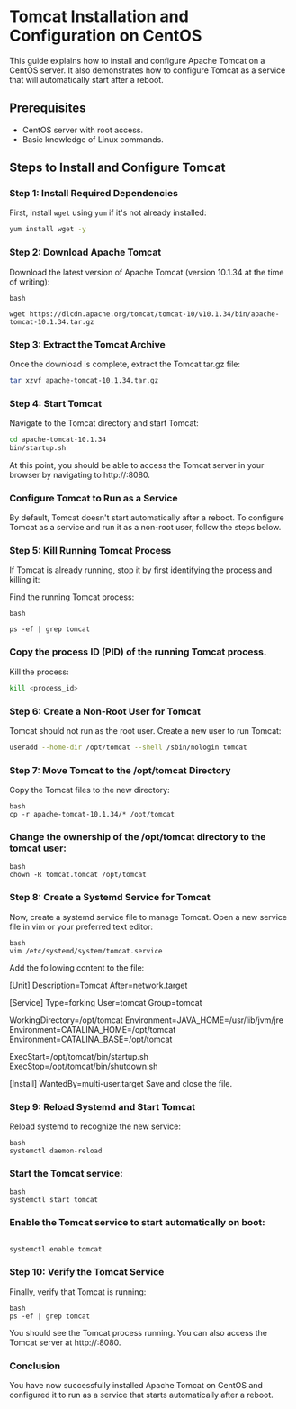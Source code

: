# Tomcat Installation and Configuration on CentOS

This guide explains how to install and configure Apache Tomcat on a CentOS server. It also demonstrates how to configure Tomcat as a service that will automatically start after a reboot.

## Prerequisites

- CentOS server with root access.
- Basic knowledge of Linux commands.

## Steps to Install and Configure Tomcat

### Step 1: Install Required Dependencies

First, install `wget` using `yum` if it's not already installed:

```bash
yum install wget -y
```
### Step 2: Download Apache Tomcat
Download the latest version of Apache Tomcat (version 10.1.34 at the time of writing):
```
bash

wget https://dlcdn.apache.org/tomcat/tomcat-10/v10.1.34/bin/apache-tomcat-10.1.34.tar.gz
```

### Step 3: Extract the Tomcat Archive
Once the download is complete, extract the Tomcat tar.gz file:
```bash
tar xzvf apache-tomcat-10.1.34.tar.gz
```
### Step 4: Start Tomcat
Navigate to the Tomcat directory and start Tomcat:

```bash
cd apache-tomcat-10.1.34
bin/startup.sh
```

At this point, you should be able to access the Tomcat server in your browser by navigating to http://<your-server-ip>:8080.

### Configure Tomcat to Run as a Service
By default, Tomcat doesn't start automatically after a reboot. To configure Tomcat as a service and run it as a non-root user, follow the steps below.

### Step 5: Kill Running Tomcat Process
If Tomcat is already running, stop it by first identifying the process and killing it:

Find the running Tomcat process:
```
bash

ps -ef | grep tomcat
```

### Copy the process ID (PID) of the running Tomcat process.

Kill the process:

```bash
kill <process_id>
```
### Step 6: Create a Non-Root User for Tomcat
Tomcat should not run as the root user. Create a new user to run Tomcat:

```bash
useradd --home-dir /opt/tomcat --shell /sbin/nologin tomcat
```
### Step 7: Move Tomcat to the /opt/tomcat Directory
Copy the Tomcat files to the new directory:
```
bash
cp -r apache-tomcat-10.1.34/* /opt/tomcat
```
### Change the ownership of the /opt/tomcat directory to the tomcat user:
```
bash
chown -R tomcat.tomcat /opt/tomcat
```

### Step 8: Create a Systemd Service for Tomcat
Now, create a systemd service file to manage Tomcat. Open a new service file in vim or your preferred text editor:
```
bash
vim /etc/systemd/system/tomcat.service
```
Add the following content to the file:

[Unit]
Description=Tomcat
After=network.target

[Service]
Type=forking
User=tomcat
Group=tomcat

WorkingDirectory=/opt/tomcat
Environment=JAVA_HOME=/usr/lib/jvm/jre
Environment=CATALINA_HOME=/opt/tomcat
Environment=CATALINA_BASE=/opt/tomcat

ExecStart=/opt/tomcat/bin/startup.sh
ExecStop=/opt/tomcat/bin/shutdown.sh

[Install]
WantedBy=multi-user.target
Save and close the file.

### Step 9: Reload Systemd and Start Tomcat
Reload systemd to recognize the new service:
```
bash
systemctl daemon-reload
```

### Start the Tomcat service:
```
bash
systemctl start tomcat
```
### Enable the Tomcat service to start automatically on boot:

```bash

systemctl enable tomcat
```
### Step 10: Verify the Tomcat Service
Finally, verify that Tomcat is running:
```
bash
ps -ef | grep tomcat
```
You should see the Tomcat process running. You can also access the Tomcat server at http://<your-server-ip>:8080.

### Conclusion
You have now successfully installed Apache Tomcat on CentOS and configured it to run as a service that starts automatically after a reboot.
